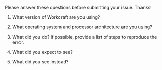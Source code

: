Please answer these questions before submitting your issue. Thanks!

1. What version of Workcraft are you using?

2. What operating system and processor architecture are you using?

3. What did you do? If possible, provide a list of steps to reproduce
   the error.

4. What did you expect to see?

5. What did you see instead?
